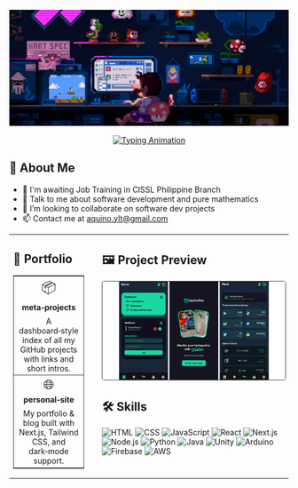 <!-- Profile Cover -->
<p align="center"><img src="img/profile-cover.gif" alt="Profile Cover" /></p>

<!-- Typing SVG -->
<p align="center">
  <a href="https://github.com/DenverCoder1/readme-typing-svg">
    <img src="https://readme-typing-svg.herokuapp.com?font=IBM+Plex+Sans&color=abcdef&size=24&height=60&duration=3000&pause=1000&lines=Hello+there!;I'm+Yvan.;How+you+doin%3F;" alt="Typing Animation"/>
  </a>
</p>

## 👋 About Me
- 💼 I'm awaiting Job Training in CISSL Philippine Branch  
- 💬 Talk to me about software development and pure mathematics  
- 👯 I’m looking to collaborate on software dev projects  
- 📫 Contact me at [aquino.ylt@gmail.com](mailto:aquino.ylt@gmail.com)

<!-- two‑column layout: 30% repos, 70% preview + skills -->
<table width="100%" style="table-layout: fixed;">
  <colgroup>
    <col width="30%">
    <col width="70%">
  </colgroup>
  <tr>
    <td valign="top" style="padding-right: 16px;">
      <h2>🔭 Portfolio</h2>
      <table cellpadding="12" cellspacing="0" style="border:1px solid #444; border-collapse:collapse; width:100%;">
        <tr>
          <td align="center" style="border-bottom:1px solid #444;">
            <a href="https://github.com/YOUR_USERNAME/meta-projects" style="text-decoration:none; color:inherit;">
              <p style="margin:0; font-size:24px;">📦</p>
              <p style="margin:4px 0 8px;"><strong>meta‑projects</strong></p>
              <p style="margin:0; font-size:14px;">A dashboard‑style index of all my GitHub projects with links and short intros.</p>
            </a>
          </td>
        </tr>
        <tr>
          <td align="center">
            <a href="https://github.com/YOUR_USERNAME/personal-site" style="text-decoration:none; color:inherit;">
              <p style="margin:0; font-size:24px;">🌐</p>
              <p style="margin:4px 0 8px;"><strong>personal‑site</strong></p>
              <p style="margin:0; font-size:14px;">My portfolio & blog built with Next.js, Tailwind CSS, and dark‑mode support.</p>
            </a>
          </td>
        </tr>
      </table>
    </td>
    <!-- RIGHT: 70% -->
    <td valign="top" style="padding-left: 16px;">
      <h2>🖼️ Project Preview</h2>
      <p align="center">
        <img src="img/projects.gif"
             alt="Project Carousel"
             style="width:100%; border:1px solid #444; border-radius:4px;"/>
      </p>
      <h2>🛠 Skills</h2>
      <p>
        <img alt="HTML"     src="https://img.shields.io/badge/HTML-E34F26?style=for-the-badge&logo=html5"/>
        <img alt="CSS"      src="https://img.shields.io/badge/CSS-1572B6?style=for-the-badge&logo=css3"/>
        <img alt="JavaScript" src="https://img.shields.io/badge/JavaScript-F7DF1E?style=for-the-badge&logo=javascript"/>
        <img alt="React"    src="https://img.shields.io/badge/React-61DAFB?style=for-the-badge&logo=react"/>
        <img alt="Next.js"  src="https://img.shields.io/badge/Next.js-000000?style=for-the-badge&logo=next.js"/>
        <img alt="Node.js"  src="https://img.shields.io/badge/Node.js-339933?style=for-the-badge&logo=node.js"/>
        <img alt="Python"   src="https://img.shields.io/badge/Python-3776AB?style=for-the-badge&logo=python"/>
        <img alt="Java"     src="https://img.shields.io/badge/Java-ED8B00?style=for-the-badge&logo=java"/>
        <img alt="Unity"    src="https://img.shields.io/badge/Unity-000000?style=for-the-badge&logo=unity"/>
        <img alt="Arduino"  src="https://img.shields.io/badge/Arduino-00979D?style=for-the-badge&logo=arduino"/>
        <img alt="Firebase" src="https://img.shields.io/badge/Firebase-FFCA28?style=for-the-badge&logo=firebase"/>
        <img alt="AWS"      src="https://img.shields.io/badge/AWS-FF9900?style=for-the-badge&logo=amazon-aws"/>
      </p>
    </td>
  </tr>
</table>
